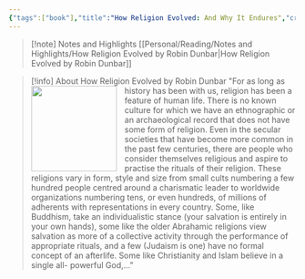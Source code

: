 ```yaml
---
{"tags":["book"],"title":"How Religion Evolved: And Why It Endures","created":"2022-05-15T00:00:00+06:00","log":[{"status":"Read","timestamp":"2023-04-16T00:08:48+06:00"},{"status":"In Progress","timestamp":"2023-04-02T21:38:17+06:00"},{"status":"To Read","timestamp":"2022-05-15T00:00:00+06:00"}],"updated":"2025-05-27T19:45:39+06:00","read_count":"1","authors":["Robin I.M. Dunbar"],"publisher":"Oxford University Press","publish":"2022","pages":353,"isbn10":"0197631827","isbn13":"9780197631829","reviewed":false,"rating":4,"cover":"https://images-na.ssl-images-amazon.com/images/S/compressed.photo.goodreads.com/books/1633159816i/57001983.jpg","dg-metatags":{"og:image":"https://images-na.ssl-images-amazon.com/images/S/compressed.photo.goodreads.com/books/1633159816i/57001983.jpg"},"dg-publish":true,"dg-note-icon":1,"status":"Read","reading_notes":"[[Personal/Reading/Notes and Highlights/How Religion Evolved by Robin Dunbar|How Religion Evolved by Robin Dunbar]]","dg-path":"Reading/Books/Read/How Religion Evolved_ And Why It Endures by Robin I.M. Dunbar.md","permalink":"/reading/books/read/how-religion-evolved-and-why-it-endures-by-robin-i-m-dunbar/","metatags":{"og:image":"https://images-na.ssl-images-amazon.com/images/S/compressed.photo.goodreads.com/books/1633159816i/57001983.jpg"},"dgPassFrontmatter":true,"noteIcon":1}
---
```


> [!note] Notes and Highlights
> [[Personal/Reading/Notes and Highlights/How Religion Evolved by Robin Dunbar\|How Religion Evolved by Robin Dunbar]]


> [!info] About How Religion Evolved by Robin Dunbar
> <img src="https://images-na.ssl-images-amazon.com/images/S/compressed.photo.goodreads.com/books/1633159816i/57001983.jpg" style="float: left; width: 150px; height: auto; margin-right: 1em;" /> "For as long as history has been with us, religion has been a feature of human life. There is no known culture for which we have an ethnographic or an archaeological record that does not have some form of religion. Even in the secular societies that have become more common in the past few centuries, there are people who consider themselves religious and aspire to practise the rituals of their religion. These religions vary in form, style and size from small cults numbering a few hundred people centred around a charismatic leader to worldwide organizations numbering tens, or even hundreds, of millions of adherents with representations in every country. Some, like Buddhism, take an individualistic stance (your salvation is entirely in your own hands), some like the older Abrahamic religions view salvation as more of a collective activity through the performance of appropriate rituals, and a few (Judaism is one) have no formal concept of an afterlife. Some like Christianity and Islam believe in a single all- powerful God,…"

